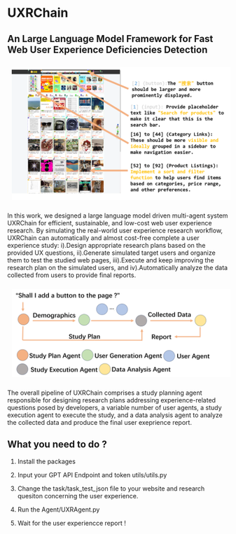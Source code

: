 # UXRChain

## An Large Language Model Framework for Fast Web User Experience Deficiencies Detection

<p align="center">
    <img src="./Fig/example.png" alt="Image 2" style="margin: 10px; width: 500px;"/>

</p>



In this work, we designed a large language model driven multi-agent system UXRChain for efficient, sustainable, and low-cost web
user experience research. By simulating the real-world user experience research workflow, UXRChain can automatically and almost
cost-free complete a user experience study: i).Design appropriate research plans based on the provided UX questions, ii).Generate
simulated target users and organize them to test the studied web pages, iii).Execute and keep improving the research plan on the
simulated users, and iv).Automatically analyze the data collected from users to provide final reports.

<p align="center">
    <img src="./Fig/pipeline.png" alt="Image 2" style="margin: 10px; width: 500px;"/>
 
</p>

The overall pipeline of UXRChain comprises a study planning agent responsible for designing research plans addressing experience-related questions posed by developers, a variable number of user agents, a study execution agent to execute the study, and a data analysis agent to analyze the collected data and produce the final user exeprience report.


## What you need to do ?

1. Install the packages

2. Input your GPT API Endpoint and token utils/utils.py

3. Change the task/task_test_json file to your website and research quesiton concerning the user experience.

4. Run the Agent/UXRAgent.py 

5. Wait for the user experiencce report !
